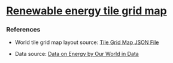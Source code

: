 # [Renewable energy tile grid map](https://zhenmao.github.io/renewable-energy-tile-grid-map/)

### References

- World tile grid map layout source: [Tile Grid Map JSON File](https://github.com/mustafasaifee42/Tile-Grid-Map)

- Data source: [Data on Energy by Our World in Data](https://github.com/owid/energy-data)
